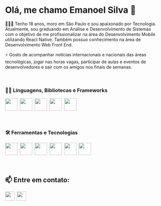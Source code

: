 # Olá, me chamo Emanoel Silva 👋

👨🏽‍💻 Tenho 18 anos, moro em São Paulo e sou apaixonado por Tecnologia. Atualmente, sou graduando em Análise e Desenvolvimento de Sistemas com o objetivo de me profissionalizar na área do Desenvolvimento Mobile utilizando React Native. Também possuo conhecimento na área de Desenvolvimento Web Front End.

⚡ Gosto de acompanhar notícias internacionais e nacionais das áreas tecnológicas, jogar nas horas vagas, participar de aulas e eventos de desenvolvedores e sair com os amigos nos finais de semanas.<br><br><br>

### 👨‍💻 Linguagens, Bibliotecas e Frameworks

<!-- Languages, libs and frameworks -->
<img src="https://cdn.jsdelivr.net/gh/devicons/devicon/icons/html5/html5-original.svg" width="40" height="40"/>&nbsp;
<img src="https://cdn.jsdelivr.net/gh/devicons/devicon/icons/css3/css3-original.svg" width="40" height="40"/>&nbsp;
<img src="https://cdn.jsdelivr.net/gh/devicons/devicon/icons/javascript/javascript-original.svg" width="40" height="40"/>&nbsp;
<img src="https://cdn.jsdelivr.net/gh/devicons/devicon/icons/bootstrap/bootstrap-original.svg" width="40" height="40"/>&nbsp;
<img src="https://cdn.jsdelivr.net/gh/devicons/devicon/icons/react/react-original.svg" width="40" height="40"/>&nbsp;
<br><br><br>

### 🛠️ Ferramentas e Tecnologias

<!-- Tools Front-end -->
<img src="https://cdn.jsdelivr.net/gh/devicons/devicon/icons/git/git-original.svg" width="40" height="40"/>&nbsp;
<img src="https://cdn.jsdelivr.net/gh/devicons/devicon/icons/npm/npm-original-wordmark.svg" width="40" height="40"/>&nbsp;
<img src="https://cdn.jsdelivr.net/gh/devicons/devicon/icons/yarn/yarn-original.svg" width="40" height="40"/>&nbsp;
<img src="https://cdn.jsdelivr.net/gh/devicons/devicon/icons/github/github-original.svg" width="40" height="40"/>&nbsp;
<img src="https://cdn.jsdelivr.net/gh/devicons/devicon/icons/vscode/vscode-original.svg" width="40" height="40"/>&nbsp;
<img src="https://cdn.jsdelivr.net/gh/devicons/devicon/icons/androidstudio/androidstudio-original.svg" width="40" height="40"/>&nbsp;
<br><br><br>
<!-- My Portfolio -->
	
 ## 📫 Entre em contato: <br>
 
<div>
<a href="https://www.instagram.com/euemanuel.silva/" target="_blank"><img src="https://cdn-icons-png.flaticon.com/512/2111/2111463.png" style="width:30px;height:30px;" target="_blank"></a>&nbsp;
<a href="mailto:emanoelps09@gmail.com" target="_blank"><img src="https://cdn-icons-png.flaticon.com/512/5968/5968534.png" style="width:30px;height:30px;" target="_blank"></a> &nbsp;
</div>
